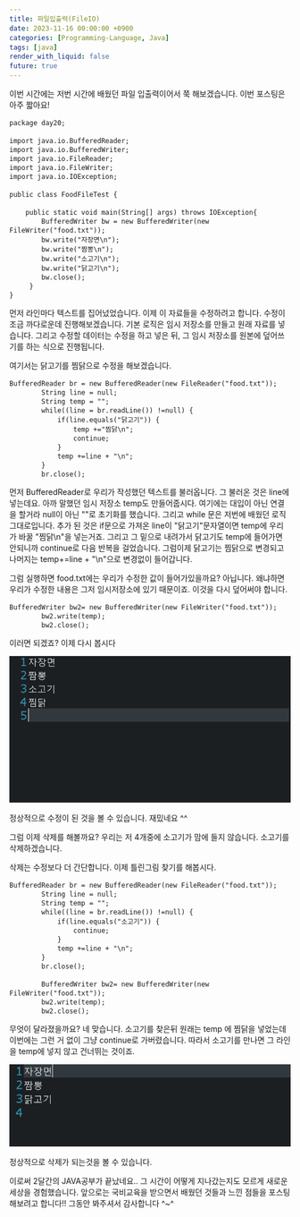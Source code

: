 ```yaml
---
title: 파일입출력(FileIO)
date: 2023-11-16 00:00:00 +0900
categories: [Programming-Language, Java]
tags: [java]
render_with_liquid: false
future: true
---
```


이번 시간에는 저번 시간에 배웠던 파일 입출력이어서 쭉 해보겠습니다. 이번 포스팅은 아주 짧아요!

```
package day20;

import java.io.BufferedReader;
import java.io.BufferedWriter;
import java.io.FileReader;
import java.io.FileWriter;
import java.io.IOException;

public class FoodFileTest {

	public static void main(String[] args) throws IOException{		
        BufferedWriter bw = new BufferedWriter(new FileWriter("food.txt"));
		bw.write("자장면\n");
		bw.write("짬뽕\n");
		bw.write("소고기\n");
		bw.write("닭고기\n");
		bw.close();
     }
}
```

먼저 라인마다 텍스트를 집어넜었습니다. 이제 이 자료들을 수정하려고 합니다. 수정이 조금 까다로운데 진행해보겠습니다. 기본 로직은 임시 저장소를 만들고 원래 자료를 넣습니다. 그리고 수정할 데이터는 수정을 하고 넣은 뒤, 그 임시 저장소를 원본에 덮어쓰기를 하는 식으로 진행됩니다.

여기서는 닭고기를 찜닭으로 수정을 해보겠습니다.

```
BufferedReader br = new BufferedReader(new FileReader("food.txt"));
		String line = null;
		String temp = "";
		while((line = br.readLine()) !=null) {
			if(line.equals("닭고기")) {
				temp +="찜닭\n";
				continue;
			}
			temp +=line + "\n";
		}
		br.close();
```

먼저 BufferedReader로 우리가 작성했던 텍스트를 불러옵니다. 그 불러온 것은 line에 넣는데요. 아까 말했던 임시 저장소 temp도 만들어줍시다. 여기에는 대입이 아닌 연결을 할거라 null이 아닌 ""로 초기화를 했습니다. 그리고 while 문은 저번에 배웠던 로직 그대로입니다. 추가 된 것은 if문으로 가져온 line이 "닭고기"문자열이면 temp에 우리가 바꿀 "찜닭\\n"을 넣는거죠. 그리고 그 밑으로 내려가서 닭고기도 temp에 들어가면 안되니까 continue로 다음 반복을 걸었습니다. 그럼이제 닭고기는 찜닭으로 변경되고 나머지는 temp+=line + "\\n"으로 변경없이 들어갑니다.

그럼 실행하면 food.txt에는 우리가 수정한 값이 들어가있을까요? 아닙니다. 왜냐하면 우리가 수정한 내용은 그저 임시저장소에 있기 때문이죠. 이것을 다시 덮어써야 합니다.

```
BufferedWriter bw2= new BufferedWriter(new FileWriter("food.txt"));
		bw2.write(temp);
		bw2.close();
```

이러면 되겠죠? 이제 다시 봅시다

![Desktop View](/assets/img/Programming-Language/Java/FileIO/1.png)

정상적으로 수정이 된 것을 볼 수 있습니다. 재밌네요 ^^

그럼 이제 삭제를 해볼까요? 우리는 저 4개중에 소고기가 맘에 들지 않습니다. 소고기를 삭제하겠습니다.

삭제는 수정보다 더 간단합니다. 이제 틀린그림 찾기를 해봅시다.

```
BufferedReader br = new BufferedReader(new FileReader("food.txt"));
		String line = null;
		String temp = "";
		while((line = br.readLine()) !=null) {
			if(line.equals("소고기")) {
				continue;
			}
			temp +=line + "\n";
		}
		br.close();
		
		BufferedWriter bw2= new BufferedWriter(new FileWriter("food.txt"));
		bw2.write(temp);
		bw2.close();
```

무엇이 달라졌을까요? 네 맞습니다. 소고기를 찾은뒤 원래는 temp 에 찜닭을 넣었는데 이번에는 그런 거 없이 그냥 continue로 가버렸습니다. 따라서 소고기를 만나면 그 라인을 temp에 넣지 않고 건너뛰는 것이죠.

![Desktop View](/assets/img/Programming-Language/Java/FileIO/2.png)

정상적으로 삭제가 되는것을 볼 수 있습니다.

이로써 2달간의 JAVA공부가 끝났네요.. 그 시간이 어떻게 지나갔는지도 모르게 새로운 세상을 경험했습니다. 앞으로는 국비교육을 받으면서 배웠던 것들과 느낀 점들을 포스팅 해보려고 합니다!! 그동안 봐주셔서 감사합니다 ^~^